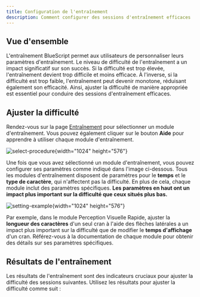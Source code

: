 ```yaml
---
title: Configuration de l'entraînement
description: Comment configurer des sessions d'entraînement efficaces
---
```


## Vue d'ensemble

L'entraînement BlueScript permet aux utilisateurs de personnaliser leurs paramètres d'entraînement. Le niveau de difficulté de l'entraînement a un impact significatif sur son succès. Si la difficulté est trop élevée, l'entraînement devient trop difficile et moins efficace. À l'inverse, si la difficulté est trop faible, l'entraînement peut devenir monotone, réduisant également son efficacité. Ainsi, ajuster la difficulté de manière appropriée est essentiel pour conduire des sessions d'entraînement efficaces.

## Ajuster la difficulté

Rendez-vous sur la page [Entraînement](/fr/train) pour sélectionner un module d'entraînement. Vous pouvez également cliquer sur le bouton **Aide** pour apprendre à utiliser chaque module d'entraînement.

![select-procedure](/select-procedure.png){width="1024" height="576"}

Une fois que vous avez sélectionné un module d'entraînement, vous pouvez configurer ses paramètres comme indiqué dans l'image ci-dessous. Tous les modules d'entraînement disposent de paramètres pour le **temps** et le **type de caractère**, qui n'affectent pas la difficulté. En plus de cela, chaque module inclut des paramètres spécifiques. **Les paramètres en haut ont un impact plus important sur la difficulté que ceux situés plus bas.**

![setting-example](/setting-example.png){width="1024" height="576"}

Par exemple, dans le module Perception Visuelle Rapide, ajuster la **longueur des caractères** d'un seul cran à l'aide des flèches latérales a un impact plus important sur la difficulté que de modifier le **temps d'affichage** d'un cran. Référez-vous à la documentation de chaque module pour obtenir des détails sur ses paramètres spécifiques.

## Résultats de l'entraînement

Les résultats de l'entraînement sont des indicateurs cruciaux pour ajuster la difficulté des sessions suivantes. Utilisez les résultats pour ajuster la difficulté comme suit :
